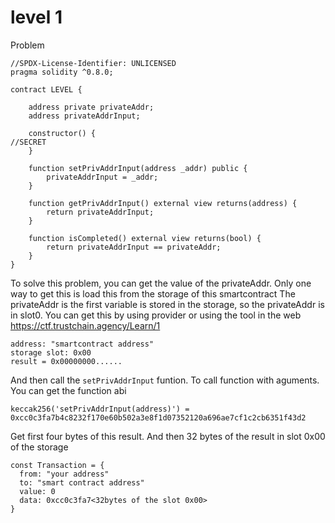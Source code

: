 # level 1
Problem
```
//SPDX-License-Identifier: UNLICENSED
pragma solidity ^0.8.0;

contract LEVEL {
    
    address private privateAddr;
    address privateAddrInput;
    
    constructor() {
//SECRET
    }
    
    function setPrivAddrInput(address _addr) public {
        privateAddrInput = _addr;
    }

    function getPrivAddrInput() external view returns(address) {
        return privateAddrInput;
    }

    function isCompleted() external view returns(bool) {
        return privateAddrInput == privateAddr;
    }
}
```

To solve this problem, you can get the value of the privateAddr. Only one way to get this is load this from the storage of this smartcontract
The privateAddr is the first variable is stored in the storage, so the privateAddr is in slot0. You can get this by using provider or using the tool in the web https://ctf.trustchain.agency/Learn/1

```
address: "smartcontract address"
storage slot: 0x00
result = 0x00000000......
```
And then call the ```setPrivAddrInput``` funtion. To call function with aguments. You can get the function abi 
```
keccak256('setPrivAddrInput(address)') = 0xcc0c3fa7b4c8232f170e60b502a3e8f1d07352120a696ae7cf1c2cb6351f43d2
```
Get first four bytes of this result. And then 32 bytes of the result in slot 0x00 of the storage

```
const Transaction = {
  from: "your address"
  to: "smart contract address"
  value: 0
  data: 0xcc0c3fa7<32bytes of the slot 0x00>
}
```
